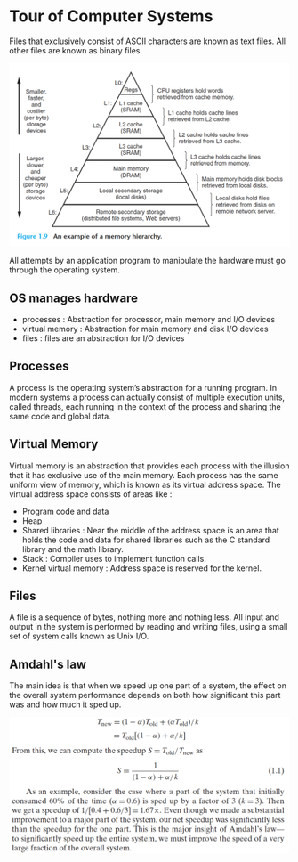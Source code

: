 # Tour of Computer Systems

Files that exclusively consist of ASCII characters are known as text files.
    All other files are known as binary files.

![Memory Hierarchy](./memory-hierarchy.png)

All attempts by an application program to manipulate the hardware must go through the operating system.

## OS manages hardware

- processes : Abstraction for processor, main memory and I/O devices
- virtual memory : Abstraction for main memory and disk I/O devices
- files : files are an abstraction for I/O devices

## Processes

A process is the operating system’s abstraction for a running program.
In modern systems a process can actually consist of multiple execution units, called threads, each running in the 
context of the process and sharing the same code and global data.

## Virtual Memory

Virtual memory is an abstraction that provides each process with the illusion that it has exclusive use of the main 
memory. Each process has the same uniform view of memory, which is known as its virtual address space.
The virtual address space consists of areas like : 

- Program code and data
- Heap
- Shared libraries : Near the middle of the address space is an area that holds the code and data for shared libraries 
                    such as the C standard library and the math library.
- Stack : Compiler uses to implement function calls.
- Kernel virtual memory : Address space is reserved for the kernel.

## Files

A file is a sequence of bytes, nothing more and nothing less.
All input and output in the system is performed by reading and writing files, using a small set of system calls known 
as Unix I/O.

## Amdahl's law

The main
idea is that when we speed up one part of a system, the effect on the overall system performance depends on both how 
significant this part was and how much it sped up.

![Amdahl's law](./amdahl.png)